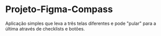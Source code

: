 # Projeto-Figma-Compass
 Aplicação simples que leva a três telas diferentes e pode "pular" para a última através de checklists e botões.
